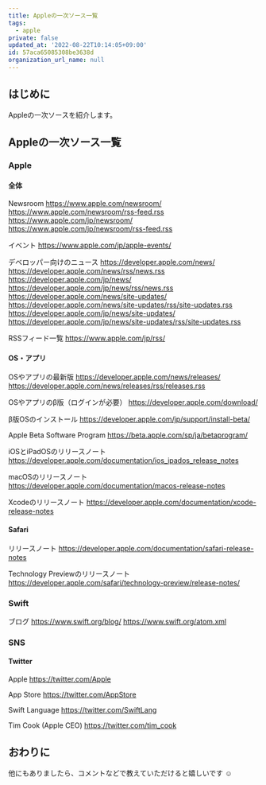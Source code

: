 ```yaml
---
title: Appleの一次ソース一覧
tags:
  - apple
private: false
updated_at: '2022-08-22T10:14:05+09:00'
id: 57aca65085308be3638d
organization_url_name: null
---
```

## はじめに

Appleの一次ソースを紹介します。

## Appleの一次ソース一覧

### Apple

#### 全体

Newsroom
https://www.apple.com/newsroom/
https://www.apple.com/newsroom/rss-feed.rss
https://www.apple.com/jp/newsroom/
https://www.apple.com/jp/newsroom/rss-feed.rss

イベント
https://www.apple.com/jp/apple-events/

デベロッパー向けのニュース
https://developer.apple.com/news/
https://developer.apple.com/news/rss/news.rss
https://developer.apple.com/jp/news/
https://developer.apple.com/jp/news/rss/news.rss
https://developer.apple.com/news/site-updates/
https://developer.apple.com/news/site-updates/rss/site-updates.rss
https://developer.apple.com/jp/news/site-updates/
https://developer.apple.com/jp/news/site-updates/rss/site-updates.rss

RSSフィード一覧
https://www.apple.com/jp/rss/

#### OS・アプリ

OSやアプリの最新版
https://developer.apple.com/news/releases/
https://developer.apple.com/news/releases/rss/releases.rss

OSやアプリのβ版（ログインが必要）
https://developer.apple.com/download/

β版OSのインストール
https://developer.apple.com/jp/support/install-beta/

Apple Beta Software Program
https://beta.apple.com/sp/ja/betaprogram/

iOSとiPadOSのリリースノート
https://developer.apple.com/documentation/ios_ipados_release_notes

macOSのリリースノート
https://developer.apple.com/documentation/macos-release-notes

Xcodeのリリースノート
https://developer.apple.com/documentation/xcode-release-notes

#### Safari

リリースノート
https://developer.apple.com/documentation/safari-release-notes

Technology Previewのリリースノート
https://developer.apple.com/safari/technology-preview/release-notes/

### Swift

ブログ
https://www.swift.org/blog/
https://www.swift.org/atom.xml

### SNS

#### Twitter

Apple
https://twitter.com/Apple

App Store
https://twitter.com/AppStore

Swift Language
https://twitter.com/SwiftLang

Tim Cook (Apple CEO)
https://twitter.com/tim_cook

## おわりに

他にもありましたら、コメントなどで教えていただけると嬉しいです :relaxed:
